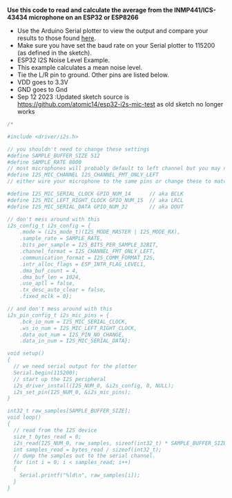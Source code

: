 **Use this code to read and calculate the average from the INMP441/ICS-43434 microphone on an ESP32 or ESP8266**

* Use the Arduino Serial plotter to view the output and compare your results to those found [here](https://github.com/atuline/WLED/blob/assets/docs/Microphones.pdf).
* Make sure you have set the baud rate on your Serial plotter to 115200 (as defined in the sketch).
* ESP32 I2S Noise Level Example.
* This example calculates a mean noise level.
* Tie the L/R pin to ground. Other pins are listed below.
* VDD goes to 3.3V
* GND goes to Gnd 
* Sep 12 2023 :Updated sketch source is https://github.com/atomic14/esp32-i2s-mic-test  as old sketch no longer works 
  

```C
/*

#include <driver/i2s.h>

// you shouldn't need to change these settings
#define SAMPLE_BUFFER_SIZE 512
#define SAMPLE_RATE 8000
// most microphones will probably default to left channel but you may need to tie the L/R pin low
#define I2S_MIC_CHANNEL I2S_CHANNEL_FMT_ONLY_LEFT
// either wire your microphone to the same pins or change these to match your wiring

#define I2S_MIC_SERIAL_CLOCK GPIO_NUM_14      // aka BCLK
#define I2S_MIC_LEFT_RIGHT_CLOCK GPIO_NUM_15  // aka LRCL
#define I2S_MIC_SERIAL_DATA GPIO_NUM_32       // aka DOUT

// don't mess around with this
i2s_config_t i2s_config = {
    .mode = (i2s_mode_t)(I2S_MODE_MASTER | I2S_MODE_RX),
    .sample_rate = SAMPLE_RATE,
    .bits_per_sample = I2S_BITS_PER_SAMPLE_32BIT,
    .channel_format = I2S_CHANNEL_FMT_ONLY_LEFT,
    .communication_format = I2S_COMM_FORMAT_I2S,
    .intr_alloc_flags = ESP_INTR_FLAG_LEVEL1,
    .dma_buf_count = 4,
    .dma_buf_len = 1024,
    .use_apll = false,
    .tx_desc_auto_clear = false,
    .fixed_mclk = 0};

// and don't mess around with this
i2s_pin_config_t i2s_mic_pins = {
    .bck_io_num = I2S_MIC_SERIAL_CLOCK,
    .ws_io_num = I2S_MIC_LEFT_RIGHT_CLOCK,
    .data_out_num = I2S_PIN_NO_CHANGE,
    .data_in_num = I2S_MIC_SERIAL_DATA};

void setup()
{
  // we need serial output for the plotter
  Serial.begin(115200);
  // start up the I2S peripheral
  i2s_driver_install(I2S_NUM_0, &i2s_config, 0, NULL);
  i2s_set_pin(I2S_NUM_0, &i2s_mic_pins);
}

int32_t raw_samples[SAMPLE_BUFFER_SIZE];
void loop()
{
  // read from the I2S device
  size_t bytes_read = 0;
  i2s_read(I2S_NUM_0, raw_samples, sizeof(int32_t) * SAMPLE_BUFFER_SIZE, &bytes_read, portMAX_DELAY);
  int samples_read = bytes_read / sizeof(int32_t);
  // dump the samples out to the serial channel.
  for (int i = 0; i < samples_read; i++)
  {
    Serial.printf("%ld\n", raw_samples[i]);
  }
}

```
